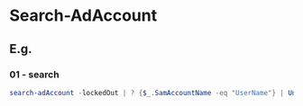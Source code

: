# Search-AdAccount

## E.g.
### 01 - search
````powershell
search-adAccount -lockedOut | ? {$_.SamAccountName -eq "UserName"} | Unlock-ADAccount
````
